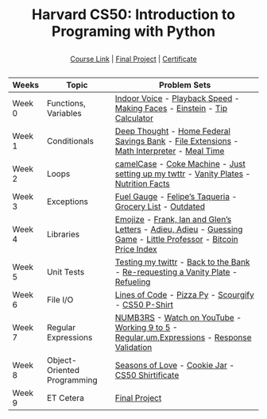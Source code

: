 
<div align=center>
    <h1> Harvard CS50: Introduction to Programing with Python </h1>
    <h2></h2>
</div>

<div align=center>
    <a href="https://cs50.harvard.edu/python/">Course Link</a> |
    <a href="https://github.com/matheusaver/CS50_Python/tree/master/Week_9/project">Final Project</a> |
    <a href="https://cs50.harvard.edu/certificates/aaed8e30-6d46-4bbc-a7a5-65514a4643a9">Certificate </a>
    <h2></h2>
</div>

<div align="center">

|Weeks|Topic|Problem Sets|
|------|----------|----|
|Week 0 | Functions, Variables|[Indoor Voice](https://github.com/matheusaver/CS50_Python/tree/master/Week_0/indoor/indoor.py) - [Playback Speed](https://github.com/matheusaver/CS50_Python/tree/master/Week_0/playback/playback.py) - [Making Faces](https://github.com/matheusaver/CS50_Python/tree/master/Week_0/faces/faces.py) - [Einstein](https://github.com/matheusaver/CS50_Python/tree/master/Week_0/einstein/einstein.py) - [Tip Calculator](https://github.com/matheusaver/CS50_Python/tree/master/Week_0/tip/tip.py)|
|Week 1 | Conditionals |[Deep Thought](https://github.com/matheusaver/CS50_Python/tree/master/Week_1/deep/deep.py) - [Home Federal Savings Bank](https://github.com/matheusaver/CS50_Python/tree/master/Week_1/bank/bank.py) - [File Extensions](https://github.com/matheusaver/CS50_Python/tree/master/Week_1/extensions/extensions.py) - [Math Interpreter](https://github.com/matheusaver/CS50_Python/tree/master/Week_1/interpreter/interpreter.py) - [Meal Time](https://github.com/matheusaver/CS50_Python/tree/master/Week_1/meal/meal.py)
|Week 2 | Loops |[camelCase](https://github.com/matheusaver/CS50_Python/tree/master/Week_2/camel/camel.py) - [Coke Machine](https://github.com/matheusaver/CS50_Python/tree/master/Week_2/coke/coke.py) - [Just setting up my twttr](https://github.com/matheusaver/CS50_Python/tree/master/Week_2/twttr/twttr.py) - [Vanity Plates](https://github.com/matheusaver/CS50_Python/tree/master/Week_2/plates/plates.py) - [Nutrition Facts](https://github.com/matheusaver/CS50_Python/tree/master/Week_2/nutrition/nutrition.py)|
|Week 3 | Exceptions | [Fuel Gauge](https://github.com/matheusaver/CS50_Python/tree/master/Week_3/fuel/fuel.py) - [Felipe’s Taqueria](https://github.com/matheusaver/CS50_Python/tree/master/Week_3/taqueria/taqueria.py) - [Grocery List](https://github.com/matheusaver/CS50_Python/tree/master/Week_3/grocery/grocery.py) - [Outdated](https://github.com/matheusaver/CS50_Python/tree/master/Week_3/outdated/outdated.py)|
|Week 4 | Libraries | [Emojize](https://github.com/matheusaver/CS50_Python/tree/master/Week_4/emojize/emojize.py) - [Frank, Ian and Glen’s Letters](https://github.com/matheusaver/CS50_Python/tree/master/Week_4/figlet/figlet.py) - [Adieu, Adieu](https://github.com/matheusaver/CS50_Python/tree/master/Week_4/adieu/adieu.py) - [Guessing Game](https://github.com/matheusaver/CS50_Python/tree/master/Week_4/game/game.py) - [Little Professor](https://github.com/matheusaver/CS50_Python/tree/master/Week_4/professor/professor.py) - [Bitcoin Price Index](https://github.com/matheusaver/CS50_Python/tree/master/Week_4/bitcoin/bitcoin.py)
|Week 5 | Unit Tests | [Testing my twittr](https://github.com/matheusaver/CS50_Python/tree/master/Week_5/twttr/twttr.py) - [Back to the Bank](https://github.com/matheusaver/CS50_Python/tree/master/Week_5/bank/bank.py) - [Re-requesting a Vanity Plate](https://github.com/matheusaver/CS50_Python/tree/master/Week_5/plates/plates.py) - [Refueling](https://github.com/matheusaver/CS50_Python/tree/master/Week_5/fuel/fuel.py)|
|Week 6 | File I/O | [Lines of Code](https://github.com/matheusaver/CS50_Python/tree/main/week_6/lines) - [Pizza Py](https://github.com/matheusaver/CS50_Python/tree/main/week_6/pizza) - [Scourgify](https://github.com/matheusaver/CS50_Python/tree/master/Week_6/scourgify/scourgify.py) - [CS50 P-Shirt](https://github.com/matheusaver/CS50_Python/tree/master/Week_6/shirt/shirt.py)
|Week 7 | Regular Expressions | [NUMB3RS](https://github.com/matheusaver/CS50_Python/tree/master/Week_7/numb3rs/numb3rs) - [Watch on YouTube](https://github.com/matheusaver/CS50_Python/tree/master/Week_7/watch/watch.py) - [Working 9 to 5](https://github.com/matheusaver/CS50_Python/tree/master/Week_7/working) - [Regular,um,Expressions](https://github.com/matheusaver/CS50_Python/tree/master/Week_7/um) - [Response Validation](https://github.com/matheusaver/CS50_Python/tree/master/Week_7/response/response.py)
|Week 8 | Object-Oriented Programming | [Seasons of Love](https://github.com/matheusaver/CS50_Python/tree/main/week_8/seasons) - [Cookie Jar](https://github.com/matheusaver/CS50_Python/tree/main/week_8/jar) - [CS50 Shirtificate](https://github.com/matheusaver/CS50_Python/tree/master/Week_8/shirtificate/shirtificate.py)
|Week 9 | ET Cetera | [Final Project](https://github.com/matheusaver/CS50_Python/tree/master/Week_9/project)

















</div>
